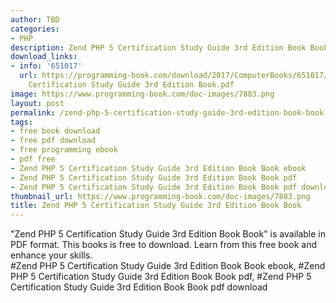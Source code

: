 ```yaml
---
author: TBD
categories:
- PHP
description: Zend PHP 5 Certification Study Guide 3rd Edition Book Book
download_links:
- info: '651017'
  url: https://programming-book.com/download/2017/ComputerBooks/651017/Zend PHP 5
    Certification Study Guide 3rd Edition Book.pdf
image: https://www.programming-book.com/doc-images/7883.png
layout: post
permalink: /zend-php-5-certification-study-guide-3rd-edition-book-book.html
tags:
- free book download
- free pdf download
- free programming ebook
- pdf free
- Zend PHP 5 Certification Study Guide 3rd Edition Book Book ebook
- Zend PHP 5 Certification Study Guide 3rd Edition Book Book pdf
- Zend PHP 5 Certification Study Guide 3rd Edition Book Book pdf download
thumbnail_url: https://www.programming-book.com/doc-images/7883.png
title: Zend PHP 5 Certification Study Guide 3rd Edition Book Book
---
```


 
<div class="item-desc text-justify">
  "Zend PHP 5 Certification Study Guide 3rd Edition Book Book" is available in PDF format. This books is free to download. Learn from this free book and enhance your skills.
  <br>
  #Zend PHP 5 Certification Study Guide 3rd Edition Book Book ebook, #Zend PHP 5 Certification Study Guide 3rd Edition Book Book pdf, #Zend PHP 5 Certification Study Guide 3rd Edition Book Book pdf download
</div>
